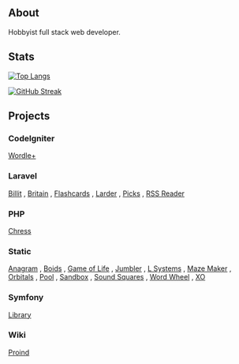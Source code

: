 ## About

<div>
    <p>Hobbyist full stack web developer.</p>
</div>

## Stats

[![Top Langs](https://github-readme-stats.vercel.app/api/top-langs/?username=crhisgbibon&langs_count=10&layout=compact&theme=transparent)](https://github.com/anuraghazra/github-readme-stats)

[![GitHub Streak](https://streak-stats.demolab.com?user=crhisgbibon&theme=transparent&mode=weekly)](https://git.io/streak-stats)

## Projects

### CodeIgniter

<a href='https://phpstack-947565-3501896.cloudwaysapps.com'>Wordle+</a>

### Laravel

<a href='https://chronocol.xyz'>Billit</a> , <a href='http://phplaravel-947565-3466294.cloudwaysapps.com/'>Britain</a> , <a href='https://fcards.xyz'>Flashcards</a> , <a href='https://larda.xyz'>Larder</a> , <a href='http://phplaravel-947565-3466122.cloudwaysapps.com/'>Picks</a> , <a href='https://phplaravel-987278-3464561.cloudwaysapps.com/'>RSS Reader</a>

### PHP

<a href='https://chress.xyz'>Chress</a>

### Static

<a href='http://phpstack-947565-3464458.cloudwaysapps.com/'>Anagram</a> , <a href='https://crhisgbibon.github.io/boids/'>Boids</a> , <a href='https://crhisgbibon.github.io/gameoflife/'>Game of Life</a> , <a href='https://phpstack-947565-3463945.cloudwaysapps.com/index.html'>Jumbler</a> , <a href='http://phpstack-947565-3465248.cloudwaysapps.com/'>L Systems</a> , <a href='https://crhisgbibon.github.io/mazemaker/'>Maze Maker</a> , <a href='https://crhisgbibon.github.io/orbitals/'>Orbitals</a> , <a href='http://phpstack-947565-3466462.cloudwaysapps.com/'>Pool</a> , <a href='https://phpstack-947565-3466278.cloudwaysapps.com/index.html'>Sandbox</a> , <a href='https://phpstack-947565-3469179.cloudwaysapps.com/index.html'>Sound Squares</a> , <a href='https://crhisgbibon.github.io/wordwheel/'>Word Wheel</a> , <a href='https://phpstack-947565-3463891.cloudwaysapps.com/'>XO</a>

### Symfony

<a href='https://phpstack-947565-3485423.cloudwaysapps.com'>Library</a>

### Wiki

<a href='https://proind.wiki'>Proind</a>
